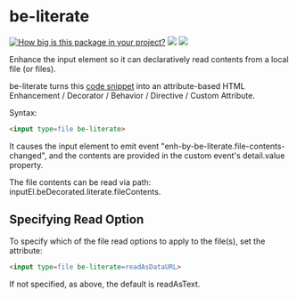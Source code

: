 # be-literate

[![How big is this package in your project?](https://img.shields.io/bundlephobia/minzip/be-literate?style=for-the-badge)](https://bundlephobia.com/result?p=be-literate)
<img src="http://img.badgesize.io/https://cdn.jsdelivr.net/npm/be-literate?compression=gzip">
<a href="https://nodei.co/npm/be-literate/"><img src="https://nodei.co/npm/be-literate.png"></a>

Enhance the input element so it can declaratively read contents from a local file (or files).

be-literate turns this [code snippet](https://www.w3docs.com/learn-javascript/file-and-filereader.html) into an attribute-based HTML Enhancement / Decorator / Behavior / Directive / Custom Attribute.

Syntax:

```html
<input type=file be-literate>
```

It causes the input element to emit event "enh-by-be-literate.file-contents-changed", and the contents are provided in the custom event's detail.value property.

The file contents can be read via path: inputEl.beDecorated.literate.fileContents.

## Specifying Read Option

To specify which of the file read options to apply to the file(s), set the attribute:

```html
<input type=file be-literate=readAsDataURL>
```

If not specified, as above, the default is readAsText.